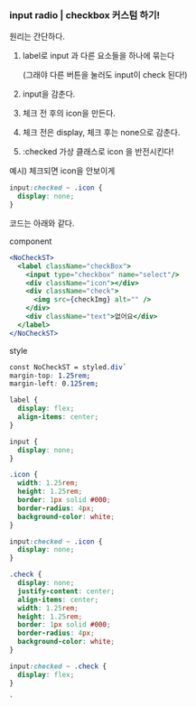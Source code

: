 ### input radio | checkbox 커스텀 하기!

원리는 간단하다.

1. label로 input 과 다른 요소들을 하나에 묶는다
    
    (그래야 다른 버튼을 눌러도 input이 check 된다!)
    
2. input을 감춘다.
3. 체크 전 후의 icon을 만든다.
4. 체크 전은 display, 체크 후는 none으로 감춘다.
5. :checked 가상 클래스로 icon 을 반전시킨다!

예시) 체크되면 icon을 안보이게

```css
input:checked ~ .icon {
  display: none;
}
```

코드는 아래와 같다.

component

```jsx
<NoCheckST>
  <label className="checkBox">
    <input type="checkbox" name="select"/>
    <div className="icon"></div>
    <div className="check">
      <img src={checkImg} alt="" />
    </div>
    <div className="text">없어요</div>
  </label>
</NoCheckST>
```

style

```css
const NoCheckST = styled.div`
margin-top: 1.25rem;
margin-left: 0.125rem;

label {
  display: flex;
  align-items: center;
}

input {
  display: none;
}

.icon {
  width: 1.25rem;
  height: 1.25rem;
  border: 1px solid #000;
  border-radius: 4px;
  background-color: white;
}

input:checked ~ .icon {
  display: none;
}

.check {
  display: none;
  justify-content: center;
  align-items: center;
  width: 1.25rem;
  height: 1.25rem;
  border: 1px solid #000;
  border-radius: 4px;
  background-color: white;
}

input:checked ~ .check {
  display: flex;
} 

`
```